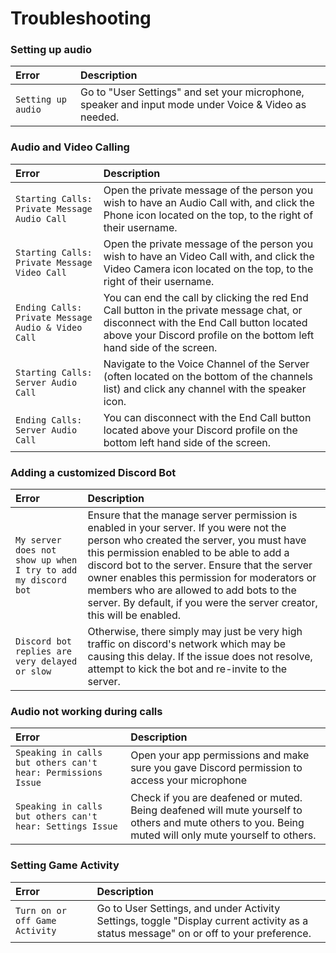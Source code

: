 # Troubleshooting

### Setting up audio

| Error       | Description                          |
| :---------- | :----------------------------------- |
| `Setting up audio`       |  Go to "User Settings" and set your microphone, speaker and input mode under Voice & Video as needed.  |

### Audio and Video Calling

| Error       | Description                          |
| :---------- | :----------------------------------- |
| `Starting Calls: Private Message Audio Call`       |    Open the private message of the person you wish to have an Audio Call with, and click the Phone icon located on the top, to the right of their username.   |
| `Starting Calls: Private Message Video Call`       |  Open the private message of the person you wish to have an Video Call with, and click the Video Camera icon located on the top, to the right of their username.   |
| `Ending Calls: Private Message Audio & Video Call`       | You can end the call by clicking the red End Call button in the private message chat, or disconnect with the End Call button located above your Discord profile on the bottom left hand side of the screen. |
| `Starting Calls: Server Audio Call`       |      Navigate to the Voice Channel of the Server (often located on the bottom of the channels list) and click any channel with the speaker icon.   |
| `Ending Calls: Server Audio Call`       | You can disconnect with the End Call button located above your Discord profile on the bottom left hand side of the screen. |

### Adding a customized Discord Bot
| Error       | Description                          |
| :---------- | :----------------------------------- |
| `My server does not show up when I try to add my discord bot`       |   Ensure that the manage server permission is enabled in your server. If you were not the person who created the server, you must have this permission enabled to be able to add a discord bot to the server. Ensure that the server owner enables this permission for moderators or members who are allowed to add bots to the server. By default, if you were the server creator, this will be enabled.  |
| `Discord bot replies are very delayed or slow` | Otherwise, there simply may just be very high traffic on discord's network which may be causing this delay. If the issue does not resolve, attempt to kick the bot and re-invite to the server.

### Audio not working during calls

| Error       | Description                          |
| :---------- | :----------------------------------- |
| `Speaking in calls but others can't hear: Permissions Issue`       |    Open your app permissions and make sure you gave Discord permission to access your microphone |
| `Speaking in calls but others can't hear: Settings Issue`       | Check if you are deafened or muted. Being deafened will mute yourself to others and mute others to you. Being muted will only mute yourself to others.  |

### Setting Game Activity

| Error       | Description                          |
| :---------- | :----------------------------------- |
| `Turn on or off Game Activity`       |   Go to User Settings, and under Activity Settings, toggle "Display current activity as a status message" on or off to your preference.  |
